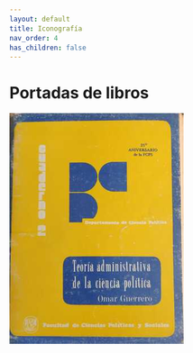 ```yaml
---
layout: default
title: Iconografía
nav_order: 4
has_children: false
---
```


# Portadas de libros

![](/imagenes/portadas/thumbs/1.jpeg)
